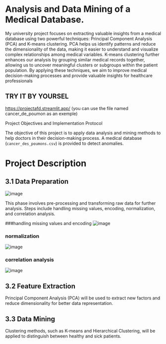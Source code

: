 # Analysis and Data Mining of a Medical Database.
My university project focuses on extracting valuable insights from a medical database using two powerful techniques: Principal Component Analysis (PCA) and K-means clustering. PCA helps us identify patterns and reduce the dimensionality of the data, making it easier to understand and visualize complex relationships among medical variables. K-means clustering further enhances our analysis by grouping similar medical records together, allowing us to uncover meaningful clusters or subgroups within the patient population. By applying these techniques, we aim to improve medical decision-making processes and provide valuable insights for healthcare professionals
## TRY IT BY YOURSEL

https://projectafd.streamlit.app/
(you can use the file named cancer_de_poumon as an exemple)


 Project Objectives and Implementation Protocol

The objective of this project is to apply data analysis and mining methods to help doctors in their decision-making process. A medical database (`cancer_des_poumons.csv`) is provided to detect anomalies.

# Project Description

## 3.1 Data Preparation

![image](https://github.com/user-attachments/assets/1fcc163b-3f50-4642-8b41-ba6aa4666ab5)


This phase involves pre-processing and transforming raw data for further analysis. Steps include handling missing values, encoding, normalization, and correlation analysis.

###handling missing values and encoding
![image](https://github.com/user-attachments/assets/abd581af-378c-4d04-a50d-93e9475a94eb)

### normalization

![image](https://github.com/user-attachments/assets/d446df05-c9ec-4063-920a-73642e730fe8)

### correlation analysis

![image](https://github.com/user-attachments/assets/24a2d15f-1e00-4708-b0c1-7d9544a23419)





## 3.2 Feature Extraction
Principal Component Analysis (PCA) will be used to extract new factors and reduce dimensionality for better data representation.

## 3.3 Data Mining
Clustering methods, such as K-means and Hierarchical Clustering, will be applied to distinguish between healthy and sick patients.

